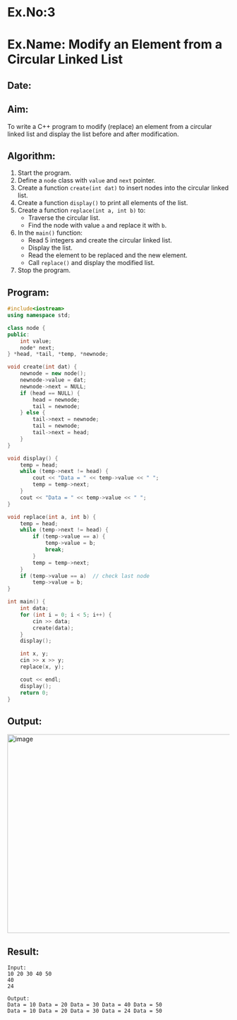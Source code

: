 # Ex.No:3  
# Ex.Name: Modify an Element from a Circular Linked List  

## Date:  

## Aim:  
To write a C++ program to modify (replace) an element from a circular linked list and display the list before and after modification.  

## Algorithm:  
1. Start the program.  
2. Define a `node` class with `value` and `next` pointer.  
3. Create a function `create(int dat)` to insert nodes into the circular linked list.  
4. Create a function `display()` to print all elements of the list.  
5. Create a function `replace(int a, int b)` to:  
   - Traverse the circular list.  
   - Find the node with value `a` and replace it with `b`.  
6. In the `main()` function:  
   - Read 5 integers and create the circular linked list.  
   - Display the list.  
   - Read the element to be replaced and the new element.  
   - Call `replace()` and display the modified list.  
7. Stop the program.  

## Program:
```cpp
#include<iostream>
using namespace std;

class node {
public:
    int value;
    node* next;
} *head, *tail, *temp, *newnode;

void create(int dat) {
    newnode = new node();
    newnode->value = dat;
    newnode->next = NULL;
    if (head == NULL) {
        head = newnode;
        tail = newnode;
    } else {
        tail->next = newnode;
        tail = newnode;
        tail->next = head;
    }
}

void display() {
    temp = head;
    while (temp->next != head) {
        cout << "Data = " << temp->value << " ";
        temp = temp->next;
    }
    cout << "Data = " << temp->value << " ";
}

void replace(int a, int b) {
    temp = head;
    while (temp->next != head) {
        if (temp->value == a) {
            temp->value = b;
            break;
        }
        temp = temp->next;
    }
    if (temp->value == a)  // check last node
        temp->value = b;
}

int main() {
    int data;
    for (int i = 0; i < 5; i++) {
        cin >> data;
        create(data);
    }
    display();

    int x, y;
    cin >> x >> y;
    replace(x, y);

    cout << endl;
    display();
    return 0;
}
```

## Output:
<img width="885" height="451" alt="image" src="https://github.com/user-attachments/assets/cbe98852-2b10-4b21-a272-d34a15604077" />

## Result:
```
Input:
10 20 30 40 50
40
24

Output:
Data = 10 Data = 20 Data = 30 Data = 40 Data = 50 
Data = 10 Data = 20 Data = 30 Data = 24 Data = 50
```
